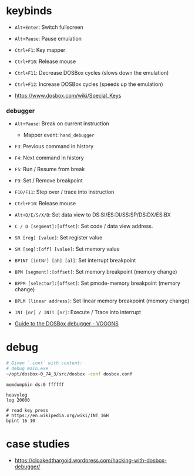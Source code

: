 # keybinds

- `Alt+Enter`: Switch fullscreen
- `Alt+Pause`: Pause emulation
- `Ctrl+F1`: Key mapper
- `Ctrl+F10`: Release mouse
- `Ctrl+F11`: Decrease DOSBox cycles (slows down the emulation)
- `Ctrl+F12`: Increase DOSBox cycles (speeds up the emulation)

- https://www.dosbox.com/wiki/Special_Keys

### debugger

- `Alt+Pause`: Break on current instruction
    - Mapper event: `hand_debugger`
- `F3`: Previous command in history
- `F4`: Next command in history
- `F5`: Run / Resume from break
- `F9`: Set / Remove breakpoint
- `F10/F11`: Step over / trace into instruction
- `Ctrl+F10`: Release mouse

- `Alt+D/E/S/X/B`: Set data view to DS:SI/ES:DI/SS:SP/DS:DX/ES:BX
- `C / D [segment]:[offset]`: Set code / data view address.
- `SR [reg] [value]`: Set register value
- `SM [seg]:[off] [value]`: Set memory value

- `BPINT [intNr] [ah] [al]`: Set interrupt breakpoint
- `BPM [segment]:[offset]`: Set memory breakpoint (memory change)
- `BPPM [selector]:[offset]`: Set pmode-memory breakpoint (memory change)
- `BPLM [linear address]`: Set linear memory breakpoint (memory change)
- `INT [nr] / INTT [nr]`: Execute / Trace into interrupt

- [Guide to the DOSBox debugger \- VOGONS](https://www.vogons.org/viewtopic.php?t=3944)

# debug

```bash
# Given `.conf` with content: 
# debug main.exe
~/opt/dosbox-0_74_3/src/dosbox -conf dosbox.conf
```

```
memdumpbin ds:0 ffffff

heavylog
log 20000

# read key press
# https://en.wikipedia.org/wiki/INT_16H
bpint 16 10
```

# case studies

- https://cloakedthargoid.wordpress.com/hacking-with-dosbox-debugger/
